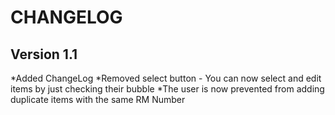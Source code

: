 CHANGELOG
=========
Version 1.1
------------
*Added ChangeLog
*Removed select button - You can now select and edit items by just checking their bubble
*The user is now prevented from adding duplicate items with the same RM Number
